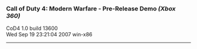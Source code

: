 ### Call of Duty 4: Modern Warfare - Pre-Release Demo _(Xbox 360)_
CoD4 1.0 build 13600  
Wed Sep 19 23:21:04 2007 win-x86  
 
---